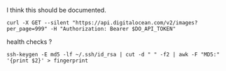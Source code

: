 I think this should be documented.

```
curl -X GET --silent "https://api.digitalocean.com/v2/images?per_page=999" -H "Authorization: Bearer $DO_API_TOKEN"
```

health checks ?

```
ssh-keygen -E md5 -lf ~/.ssh/id_rsa | cut -d " " -f2 | awk -F "MD5:" '{print $2}' > fingerprint

```

